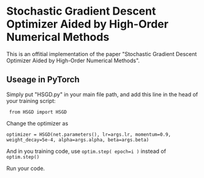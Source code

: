 # Stochastic Gradient Descent Optimizer Aided by High-Order Numerical Methods
This is an offitial implementation of the paper "Stochastic Gradient Descent Optimizer Aided by High-Order Numerical Methods". 

## Useage in PyTorch
Simply put "HSGD.py" in your main file path, and add this line in the head of your training script:

``` from HSGD import HSGD```

Change the optimizer as

``` optimizer = HSGD(net.parameters(), lr=args.lr, momentum=0.9, weight_decay=5e-4, alpha=args.alpha, beta=args.beta) ```

And in you training code, use `optim.step( epoch=i )` instead of `optim.step()`

Run your code. 
